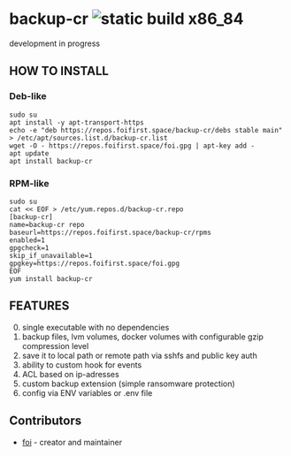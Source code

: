 # backup-cr ![static build x86_84](https://github.com/foi/backup-cr/actions/workflows/ci.yml/badge.svg)

development in progress

## HOW TO INSTALL

### Deb-like

```
sudo su
apt install -y apt-transport-https
echo -e "deb https://repos.foifirst.space/backup-cr/debs stable main" > /etc/apt/sources.list.d/backup-cr.list
wget -O - https://repos.foifirst.space/foi.gpg | apt-key add -
apt update
apt install backup-cr

```
### RPM-like

```
sudo su
cat << EOF > /etc/yum.repos.d/backup-cr.repo
[backup-cr]
name=backup-cr repo
baseurl=https://repos.foifirst.space/backup-cr/rpms
enabled=1
gpgcheck=1
skip_if_unavailable=1
gpgkey=https://repos.foifirst.space/foi.gpg
EOF
yum install backup-cr
```

## FEATURES

0. single executable with no dependencies
1. backup files, lvm volumes, docker volumes with configurable gzip compression level
2. save it to local path or remote path via sshfs and public key auth
3. ability to custom hook for events
4. ACL based on ip-adresses
5. custom backup extension (simple ransomware protection)
6. config via ENV variables or .env file

## Contributors

- [foi](https://github.com/foi) - creator and maintainer

